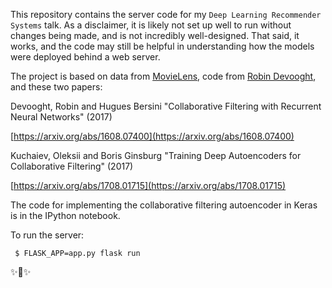 This repository contains the server code for my `Deep Learning Recommender Systems` talk.  As a disclaimer, it is likely not set up well to run without changes being made, and is not incredibly well-designed.  That said, it works, and the code may still be helpful in understanding how the models were deployed behind a web server.

The project is based on data from [MovieLens](https://grouplens.org/datasets/movielens/), code from [Robin Devooght](https://github.com/rdevooght/sequence-based-recommendations), and these two papers:

Devooght, Robin and Hugues Bersini "Collaborative Filtering with Recurrent Neural Networks" (2017)

[https://arxiv.org/abs/1608.07400](https://arxiv.org/abs/1608.07400)


Kuchaiev, Oleksii and Boris Ginsburg "Training Deep Autoencoders for Collaborative Filtering" (2017)

[https://arxiv.org/abs/1708.01715](https://arxiv.org/abs/1708.01715)

The code for implementing the collaborative filtering autoencoder in Keras is in the IPython notebook.

To run the server:

     $ FLASK_APP=app.py flask run

✨🍰✨
